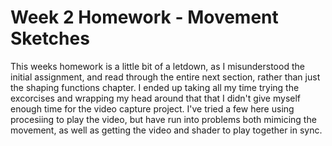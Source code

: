 # Week 2 Homework - Movement Sketches


This weeks homework is a little bit of a letdown, as I misunderstood the initial assignment, and read through the entire next section, rather than just the shaping functions chapter. I ended up taking all my time trying the excorcises and wrapping my head around that that I didn't give myself enough time for the video capture project. I've tried a few here using procesiing to play the video, but have run into problems both mimicing the movement, as well as getting the video and shader to play together in sync.